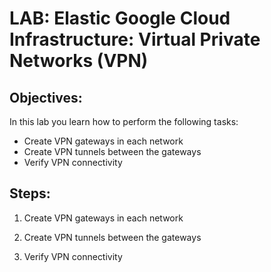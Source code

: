 # LAB:  Elastic Google Cloud Infrastructure: Virtual Private Networks (VPN)

## Objectives:

In this lab you learn how to perform the following tasks:
  - Create VPN gateways in each network
  - Create VPN tunnels between the gateways
  - Verify VPN connectivity

## Steps:

1. Create VPN gateways in each network

2. Create VPN tunnels between the gateways

3. Verify VPN connectivity
